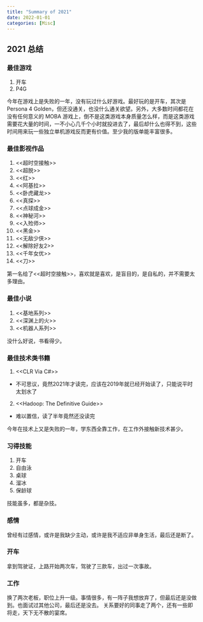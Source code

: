 ```yaml
---
title: "Summary of 2021"
date: 2022-01-01
categories: [Misc]
---
```


## 2021 总结

### 最佳游戏

1. 开车
2. P4G

今年在游戏上是失败的一年，没有玩过什么好游戏。最好玩的是开车，其次是Persona 4 Golden，但还没通关，也没什么通关欲望。另外，大多数时间都花在没有任何意义的 MOBA 游戏上，倒不是这类游戏本身质量怎么样，而是这类游戏需要花大量的时间，一不小心几千个小时就投进去了，最后却什么也得不到，这些时间用来玩一些独立单机游戏反而更有价值。至少我的版单能丰富很多。

### 最佳影视作品

1. <<超时空接触>>
2. <<超脱>>
3. <<红>>
4. <<阿基拉>>
5. <<卧虎藏龙>>
6. <<真探>>
7. <<点球成金>>
8. <<神秘河>>
9. <<入殓师>>
10. <<黑金>>
11. <<无敌少侠>>
12. <<解除好友2>>
13. <<千年女优>>
14. <<刀>>

第一名给了<<超时空接触>>，喜欢就是喜欢，是盲目的，是自私的，并不需要太多理由。

### 最佳小说

1. <<基地系列>>
2. <<深渊上的火>>
3. <<机器人系列>>

没什么好说，书看得少。

### 最佳技术类书籍

1. <<CLR Via C#>>
 - 不可思议，竟然2021年才读完，应该在2019年就已经开始读了，只能说平时太划水了
2. <<Hadoop: The Definitive Guide>>
 - 难以置信，读了半年竟然还没读完

今年在技术上又是失败的一年，学东西全靠工作，在工作外接触新技术甚少。

### 习得技能

1. 开车
2. 自由泳
3. 桌球
4. 溜冰
5. 保龄球

技能虽多，都是杂技。

### 感情

曾经有过感情，或许是我缺少主动，或许是我不适应非单身生活，最后还是断了。

### 开车

拿到驾驶证，上路开始两次车，驾驶了三款车，出过一次事故。

### 工作

换了两次老板，职位上升一级。事情很多，有一阵子我想放弃了，但最后还是没做到。也面试过其他公司，最后还是没去。
关系要好的同事走了两个，还有一些即将走，天下无不散的宴席。
